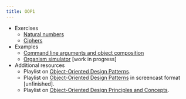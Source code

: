 ```yaml
---
title: OOP1
---
```


- Exercises
    - [Natural numbers](exercises/nat.html)
    - [Ciphers](exercises/ciphers.html)
- Examples
    - [Command line arguments and object composition](examples/command-line-args-and-object-composition.html)
    - [Organism simulator](examples/organism-simulator.html) [work in progress]
- Additional resources
    - Playlist on [Object-Oriented Design Patterns](https://www.youtube.com/playlist?list=PLrhzvIcii6GNjpARdnO4ueTUAVR9eMBpc).
    - Playlist on [Object-Oriented Design Patterns](https://www.youtube.com/playlist?list=PLrhzvIcii6GNCgHSj44-gXZeTUVbSPC-3) in screencast format [unfinished].
    - Playlist on [Object-Oriented Design Principles and Concepts](https://www.youtube.com/playlist?list=PLrhzvIcii6GMNEfebXDXuphcdlZE1-qHG).
